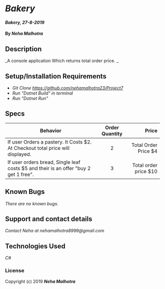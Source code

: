 # _Bakery_

#### _Bakery, 27-8-2019_

#### By _**Neha Malhotra**_

## Description

_A console application Which returns total order price. _

## Setup/Installation Requirements

* _Git Clone https://github.com/nehamalhotra23/Project7_
* _Run "Dotnet Build" in terminal_
* _Run "Dotnet Run"_

## Specs
| Behavior | Order Quantity | Price |
| ------------- |:-------------:| -----:|
| If user Orders a pastery. It Costs $2. At Checkout total price will displayed. |  2  | Total Order Price $4 |
| If user orders bread, Single leaf costs $5 and their is an offer "buy 2 get 1 free".| 3 | Total order price $10 |

## Known Bugs

_There are no known bugs._

## Support and contact details

_Contact Neha at nehamalhotra8999@gmail.com_

## Technologies Used

_C#_

### License

Copyright (c) 2019 **_Neha Malhotra_**
